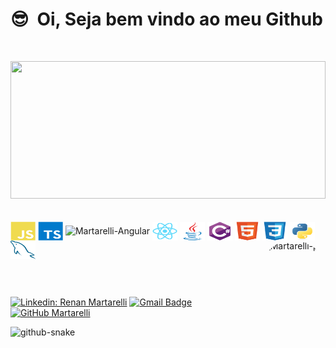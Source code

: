 **<h1>  😎  &nbsp;Oi, Seja bem vindo ao meu Github </h1>**
<br>
<div>
  <a href="https://github.com/martarelli">
    <img height="220em" width="100%"src="https://github-readme-stats.vercel.app/api?username=martarelli&theme=chartreuse-dark&show_icons=true" />
  </a>

</div>
<br>

<div style="display: inline_block"><br>
  <img align="center" alt="Martarelli-Js" height="30" width="40" src="https://raw.githubusercontent.com/devicons/devicon/master/icons/javascript/javascript-plain.svg">
  <img align="center" alt="Martarelli-Ts" height="30" width="40" src="https://raw.githubusercontent.com/devicons/devicon/master/icons/typescript/typescript-plain.svg">
  <img align="center" alt="Martarelli-Angular" height="40" width="40" src="https://upload.wikimedia.org/wikipedia/commons/thumb/c/cf/Angular_full_color_logo.svg/240px-Angular_full_color_logo.svg.png">
  <img align="center" alt="Martarelli-React" height="30" width="40" src="https://raw.githubusercontent.com/devicons/devicon/master/icons/react/react-original.svg">
  <img align="center" alt="Martarelli-Java" height="30" width="40" src="https://raw.githubusercontent.com/devicons/devicon/master/icons/java/java-original.svg">
  <img align="center" alt="Martarelli-c#" height="30" width="40" src="https://raw.githubusercontent.com/devicons/devicon/master/icons/csharp/csharp-original.svg">
  <img align="center" alt="Martarelli-HTML" height="30" width="40" src="https://raw.githubusercontent.com/devicons/devicon/master/icons/html5/html5-original.svg">
  <img align="center" alt="Martarelli-CSS" height="30" width="40" src="https://raw.githubusercontent.com/devicons/devicon/master/icons/css3/css3-original.svg">
  <img align="center" alt="Martarelli-Python" height="30" width="40" src="https://raw.githubusercontent.com/devicons/devicon/master/icons/python/python-original.svg">
  <img align="center" alt="Martarelli-MySQL" height="30" width="40" src="https://raw.githubusercontent.com/devicons/devicon/master/icons/mysql/mysql-original.svg">
  
  <img align="right" padding-left="20px" alt="Martarelli-pic" height="125" style="border-radius:50px;" src="https://c.tenor.com/F2q8AHyHa4oAAAAM/goku-songoku.gif">
  <h2> </h2>
</div>
<br>

 [![Linkedin: Renan Martarelli](https://img.shields.io/badge/LinkedIn-0077B5?style=for-the-badge&logo=linkedin&logoColor=white&link=https://www.linkedin.com/in/rmartarelli/)](https://www.linkedin.com/in/rmartarelli/)
[![Gmail Badge](https://img.shields.io/badge/Gmail-D14836?style=for-the-badge&logo=gmail&logoColor=white&link=mailto:renanmartarelli@gmail.com)](mailto:renanmartarelli@gmail.com)
[![GitHub Martarelli]( https://img.shields.io/github/followers/martarelli?label=follow&style=social)](https://github.com/Martarelli)
</div>


<picture>
  <source media="(prefers-color-scheme: dark)" srcset="github-snake-dark.svg" />
  <source media="(prefers-color-scheme: light)" srcset="github-snake.svg" />
  <img alt="github-snake" src="github-snake.svg" />
</picture>
